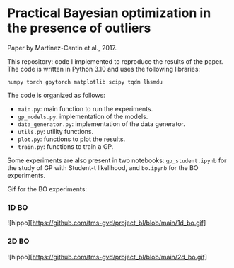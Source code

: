Practical Bayesian optimization in the presence of outliers
=
Paper by Martinez-Cantin et al., 2017.

This repository: code I implemented to reproduce the results of the paper. The code is written in Python 3.10 and uses the following libraries:
```
numpy torch gpytorch matplotlib scipy tqdm lhsmdu
```

The code is organized as follows:
- `main.py`: main function to run the experiments.
- `gp_models.py`: implementation of the models.
- `data_generator.py`: implementation of the data generator.
- `utils.py`: utility functions.
- `plot.py`: functions to plot the results.
- `train.py`: functions to train a GP.

Some experiments are also present in two notebooks: `gp_student.ipynb` for the study of GP with Student-t likelihood, and `bo.ipynb` for the BO experiments.

Gif for the BO experiments:

### 1D BO

![hippo][https://github.com/tms-gvd/project_bl/blob/main/1d_bo.gif]

### 2D BO

![hippo][https://github.com/tms-gvd/project_bl/blob/main/2d_bo.gif]